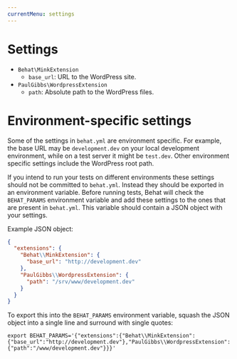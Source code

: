 ```yaml
---
currentMenu: settings
---
```


# Settings

* `Behat\MinkExtension`
  * `base_url`: URL to the WordPress site.
* `PaulGibbs\WordpressExtension`
  * `path`: Absolute path to the WordPress files.

# Environment-specific settings

Some of the settings in `behat.yml` are environment specific. For example, the base URL may be `development.dev` on your local development environment, while on a test server it might be `test.dev`. Other environment specific settings include the WordPress root path.

If you intend to run your tests on different environments these settings should not be committed to `behat.yml`. Instead they should be exported in an environment variable. Before running tests, Behat will check the `BEHAT_PARAMS` environment variable and add these settings to the ones that are present in `behat.yml`. This variable should contain a JSON object with your settings.

Example JSON object:

```JSON
{
  "extensions": {
    "Behat\\MinkExtension": {
      "base_url": "http://development.dev"
    },
    "PaulGibbs\\WordpressExtension": {
      "path": "/srv/www/development.dev"
    }
  }
}
```

To export this into the ``BEHAT_PARAMS`` environment variable, squash the JSON object into a single line and surround with single quotes:

```Shell
export BEHAT_PARAMS='{"extensions":{"Behat\\MinkExtension":{"base_url":"http://development.dev"},"PaulGibbs\\WordpressExtension":{"path":"/www/development.dev"}}}'
```
